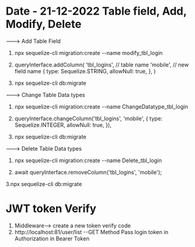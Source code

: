 # Date - 21-12-2022  Table field, Add, Modify, Delete 
---> Add Table Field
1. npx sequelize-cli migration:create --name modify_tbl_login

2.  queryInterface.addColumn(
      'tbl_logins', // table name
      'mobile', // new field name
      {
        type: Sequelize.STRING,
        allowNull: true,
      },
    )


3. npx sequelize-cli db:migrate

---> Change Table Data types 
1. npx sequelize-cli migration:create --name ChangeDatatype_tbl_login

2.  queryInterface.changeColumn('tbl_logins', 'mobile', {
        type: Sequelize.INTEGER,
        allowNull: true,
      }),
3. npx sequelize-cli db:migrate

---> Delete Table Data types 

1. npx sequelize-cli migration:create --name Delete_tbl_login

2.  await queryInterface.removeColumn('tbl_logins', 'mobile');

3.npx sequelize-cli db:migrate

# JWT token Verify
1. Middleware--> create a new token verify code
2. http://localhost:81/user/list  --GET Method Pass login token in Authorization in Bearer Token
